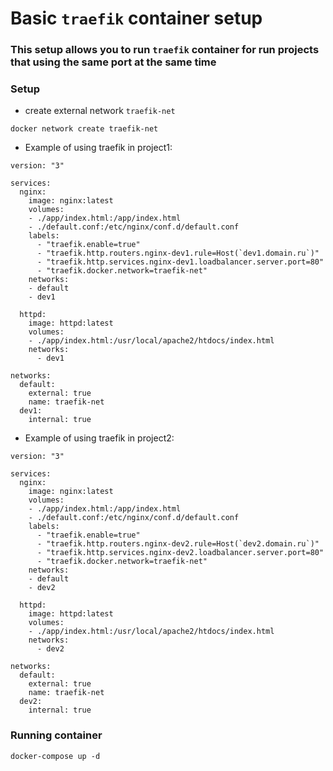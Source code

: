 # Basic `traefik` container setup

### This setup allows you to run `traefik` container for run projects that using the same port at the same time

### Setup
- create external network `traefik-net`
```
docker network create traefik-net
```
- Example of using traefik in project1:
```
version: "3"

services:
  nginx:
    image: nginx:latest
    volumes:
    - ./app/index.html:/app/index.html
    - ./default.conf:/etc/nginx/conf.d/default.conf
    labels:
      - "traefik.enable=true"
      - "traefik.http.routers.nginx-dev1.rule=Host(`dev1.domain.ru`)"
      - "traefik.http.services.nginx-dev1.loadbalancer.server.port=80"
      - "traefik.docker.network=traefik-net"
    networks:
    - default
    - dev1

  httpd:
    image: httpd:latest
    volumes:
    - ./app/index.html:/usr/local/apache2/htdocs/index.html
    networks:
      - dev1

networks:
  default:
    external: true
    name: traefik-net
  dev1:
    internal: true
```
- Example of using traefik in project2:
```
version: "3"

services:
  nginx:
    image: nginx:latest
    volumes:
    - ./app/index.html:/app/index.html
    - ./default.conf:/etc/nginx/conf.d/default.conf
    labels:
      - "traefik.enable=true"
      - "traefik.http.routers.nginx-dev2.rule=Host(`dev2.domain.ru`)"
      - "traefik.http.services.nginx-dev2.loadbalancer.server.port=80"
      - "traefik.docker.network=traefik-net"
    networks:
    - default
    - dev2

  httpd:
    image: httpd:latest
    volumes:
    - ./app/index.html:/usr/local/apache2/htdocs/index.html
    networks:
      - dev2

networks:
  default:
    external: true
    name: traefik-net
  dev2:
    internal: true
```

### Running container
`docker-compose up -d`

